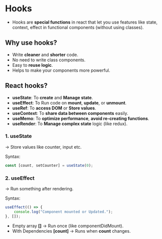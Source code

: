 # Hooks
* Hooks are **special functions** in react that let you use features like state, context, effect in functional components (without using classes).

## Why use hooks?
* Write **cleaner** and **shorter** code.
* No need to write class components.
* Easy to **reuse logic**.
* Helps to make your components more powerful.

## React hooks?
* **useState**: To **create** and **Manage state**.
* **useEffect**: To Run code on **mount**, **update**, or **unmount**.
* **useRef**: To **access DOM** or **Store values**.
* **useContext**: To **share data between components** easily.
* **useMemo**: To **optimize performance**, **avoid re-creating functions**.
* **useRender**: To **Manage complex state** logic (like redux).

### 1. useState
-> Store values like counter, input etc.

Syntax:
```js
const [count, setCounter] = useState(0);
```

### 2. useEffect
-> Run something after rendering.

Syntax:
```js
useEffect(() => {
    console.log("Component mounted or Updated.");
}, []);
```
* Empty array **[]** -> Run once (like componentDidMount).
* With Dependencies **[count]** -> Runs when **count** changes.